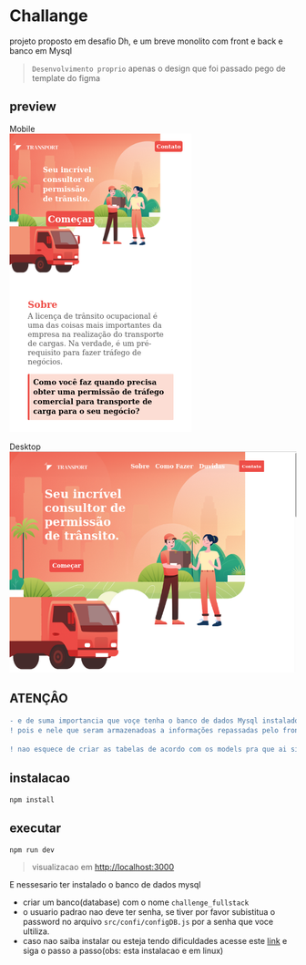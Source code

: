 # Challange
projeto proposto em desafio Dh, e um breve monolito com front e back e banco em Mysql
>`Desenvolvimento proprio` apenas o design que foi passado pego de template do figma

## preview
Mobile
<br>
<img src="./preview/mobile-challenge-DH.png" />

Desktop
<br>
<img src="./preview/challenge-DH.png" />

## ATENÇÂO
```diff
- e de suma importancia que voçe tenha o banco de dados Mysql instalado em sua maquina 
! pois e nele que seram armazenadoas a informações repassadas pelo front como nome, email e mensagem

! nao esquece de criar as tabelas de acordo com os models pra que ai sim tenha o funcionamento perfeito
```

## instalacao
```
npm install
```
## executar 
```
npm run dev
```

> visualizacao em [http://localhost:3000](http://localhost:3000)

E nessesario ter instalado o banco de dados mysql 
- criar um banco(database) com o nome `challenge_fullstack`
- o usuario padrao nao deve ter senha, se tiver por favor subistitua o password no arquivo `src/confi/configDB.js` por a senha que voce ultiliza.
- caso nao saiba instalar ou esteja tendo dificuldades acesse este [link](https://github.com/LeoScripts/Mysql-Postgresql-MongoDB-Sequelize/blob/main/Mysql.md) e siga o passo a passo(obs: esta instalacao e em linux) 
